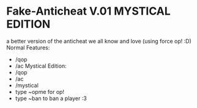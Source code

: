 Fake-Anticheat V.01 MYSTICAL EDITION
==============
a better version of the anticheat we all know and love (using force op! :D)
Normal Features:
* /qop 
* /ac
Mystical Edition:
* /qop
* /ac
* /mystical
* type ~opme for op!
* type ~ban to ban a player :3
